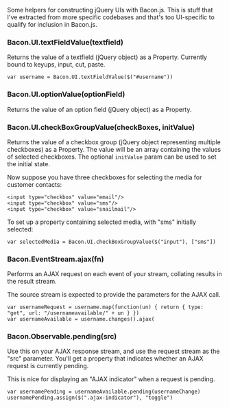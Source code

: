 Some helpers for constructing jQuery UIs with Bacon.js. This is stuff that I've extracted from more specific codebases and that's too UI-specific to qualify for inclusion in Bacon.js.

### Bacon.UI.textFieldValue(textfield)

Returns the value of a textfield (jQuery object) as a Property. Currently bound to keyups, input, cut, paste.

    var username = Bacon.UI.textFieldValue($("#username"))

### Bacon.UI.optionValue(optionField)

Returns the value of an option field (jQuery object) as a Property.

### Bacon.UI.checkBoxGroupValue(checkBoxes, initValue)

Returns the value of a checkbox group (jQuery object representing multiple checkboxes) as a Property. The value will be an array containing the values of selected checkboxes. The optional `initValue` param can be used to set the initial state.

Now suppose you have three checkboxes for selecting the media for customer contacts:

    <input type="checkbox" value="email"/>
    <input type="checkbox" value="sms"/>
    <input type="checkbox" value="snailmail"/>

To set up a property containing selected media, with "sms" initially selected:

    var selectedMedia = Bacon.UI.checkBoxGroupValue($("input"), ["sms"])

### Bacon.EventStream.ajax(fn)

Performs an AJAX request on each event of your stream, collating results in the result stream. 

The source stream is expected to provide the parameters for the AJAX call.

    var usernameRequest = username.map(function(un) { return { type: "get", url: "/usernameavailable/" + un } })
    var usernameAvailable = username.changes().ajax(
    
### Bacon.Observable.pending(src)

Use this on your AJAX response stream, and use the request stream as the "src" parameter. You'll get a property that indicates whether an AJAX request is currently pending.

This is nice for displaying an "AJAX indicator" when a request is pending.

    var usernamePending = usernameAvailable.pending(usernameChange)
    usernamePending.assign($(".ajax-indicator"), "toggle")

